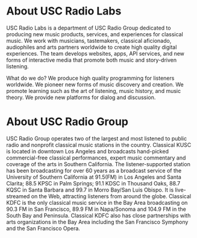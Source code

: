 # About USC Radio Labs

USC Radio Labs is a department of USC Radio Group dedicated to producing new music products, services, and experiences for classical music. We work with musicians, tastemakers, classical aficionado, audiophiles and arts partners worldwide to create high quality digital experiences. The team develops websites, apps, API services, and new forms of interactive media that promote both music and story-driven listening.

What do we do?
We produce high quality programming for listeners worldwide.
We pioneer new forms of music discovery and creation.
We promote learning such as the art of listening, music history, and music theory.
We provide new platforms for dialog and discussion.

# About USC Radio Group

USC Radio Group operates two of the largest and most listened to public radio and nonprofit classical music stations in the country. Classical KUSC is located in downtown Los Angeles and broadcasts hand-picked commercial-free classical performances, expert music commentary and coverage of the arts in Southern California. The listener-supported station has been broadcasting for over 60 years as a broadcast service of the University of Southern California at 91.5(FM) in Los Angeles and Santa Clarita; 88.5 KPSC in Palm Springs; 91.1 KDSC in Thousand Oaks, 88.7 KQSC in Santa Barbara and 99.7 in Morro Bay/San Luis Obispo. It is live-streamed on the Web, attracting listeners from around the globe.  Classical KDFC is the only classical music service in the Bay Area broadcasting on 90.3 FM in San Francisco, 89.9 FM in Napa/Sonoma and 104.9 FM in the South Bay and Peninsula.  Classical KDFC also has close partnerships with arts organizations in the Bay Area including the San Francisco Symphony and the San Francisco Opera.
